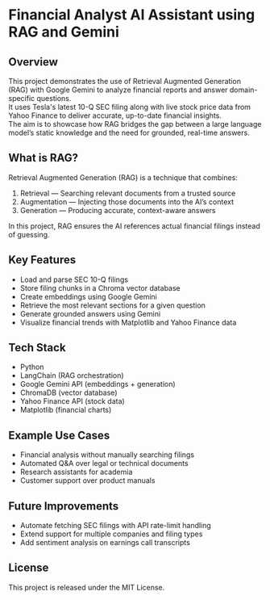 # Financial Analyst AI Assistant using RAG and Gemini

## Overview
This project demonstrates the use of Retrieval Augmented Generation (RAG) with Google Gemini to analyze financial reports and answer domain-specific questions.  
It uses Tesla's latest 10-Q SEC filing along with live stock price data from Yahoo Finance to deliver accurate, up-to-date financial insights.  
The aim is to showcase how RAG bridges the gap between a large language model’s static knowledge and the need for grounded, real-time answers.

## What is RAG?
Retrieval Augmented Generation (RAG) is a technique that combines:
1. Retrieval — Searching relevant documents from a trusted source  
2. Augmentation — Injecting those documents into the AI’s context  
3. Generation — Producing accurate, context-aware answers  

In this project, RAG ensures the AI references actual financial filings instead of guessing.

## Key Features
- Load and parse SEC 10-Q filings  
- Store filing chunks in a Chroma vector database  
- Create embeddings using Google Gemini  
- Retrieve the most relevant sections for a given question  
- Generate grounded answers using Gemini  
- Visualize financial trends with Matplotlib and Yahoo Finance data

## Tech Stack
- Python  
- LangChain (RAG orchestration)  
- Google Gemini API (embeddings + generation)  
- ChromaDB (vector database)  
- Yahoo Finance API (stock data)  
- Matplotlib (financial charts)  

## Example Use Cases
- Financial analysis without manually searching filings  
- Automated Q&A over legal or technical documents  
- Research assistants for academia  
- Customer support over product manuals  

## Future Improvements
- Automate fetching SEC filings with API rate-limit handling  
- Extend support for multiple companies and filing types  
- Add sentiment analysis on earnings call transcripts

## License
This project is released under the MIT License.
